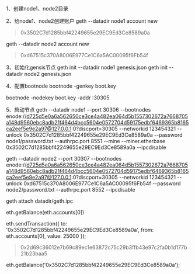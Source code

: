 
1、创建node1、node2目录

2、给node1、node2创建账户
geth --datadir node1 account new

> 0x3502C7d1285bbf42249655e29EC9Ed3Ce8589a0a

geth --datadir node2 account new
> 0xd67515c370A8006E977Ce1C6a5AC00095f6Fb54f


3、初始化gensis节点
geth init --datadir node1 genesis.json
geth init --datadir node2 genesis.json


4、配置bootnode
bootnode -genkey boot.key

bootnode -nodekey boot.key -addr :30305


5、启动节点
geth --datadir node1 --port 30306 --bootnodes enode://d725d5e0a6a562650ce3ce4a482ea064d5b1557302672a7668705a148d9560ebc8adb21f464d4bcc5604e0572704d59175edbf6469365b8165ca2eef5e9e2a97@127.0.0.1:0?discport=30305  --networkid 123454321 --unlock 0x3502C7d1285bbf42249655e29EC9Ed3Ce8589a0a --password node1/password.txt --authrpc.port 8551 --mine --miner.etherbase 0x3502C7d1285bbf42249655e29EC9Ed3Ce8589a0a --ipcdisable

geth --datadir node2 --port 30307 --bootnodes enode://d725d5e0a6a562650ce3ce4a482ea064d5b1557302672a7668705a148d9560ebc8adb21f464d4bcc5604e0572704d59175edbf6469365b8165ca2eef5e9e2a97@127.0.0.1:0?discport=30305  --networkid 123454321 --unlock 0xd67515c370A8006E977Ce1C6a5AC00095f6Fb54f --password node2/password.txt --authrpc.port 8552 --ipcdisable



geth attach datadir/geth.ipc

eth.getBalance(eth.accounts[0])

eth.sendTransaction({
to: '0x3502C7d1285bbf42249655e29EC9Ed3Ce8589a0a',
from: eth.accounts[0],
value: 25000
});

> 0x2d69c36012e7b69c89ec1e63872c75c29b3ffb43e97c2fa0b1d177b21b23baa5

eth.getBalance('0x3502C7d1285bbf42249655e29EC9Ed3Ce8589a0a');

